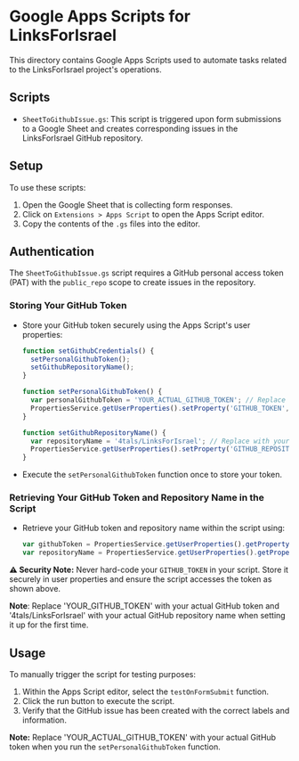 # Google Apps Scripts for LinksForIsrael

This directory contains Google Apps Scripts used to automate tasks related to the LinksForIsrael project's operations.

## Scripts

- `SheetToGithubIssue.gs`: This script is triggered upon form submissions to a Google Sheet and creates corresponding issues in the LinksForIsrael GitHub repository.

## Setup

To use these scripts:

1. Open the Google Sheet that is collecting form responses.
2. Click on `Extensions > Apps Script` to open the Apps Script editor.
3. Copy the contents of the `.gs` files into the editor.

## Authentication

The `SheetToGithubIssue.gs` script requires a GitHub personal access token (PAT) with the `public_repo` scope to create issues in the repository.

### Storing Your GitHub Token

- Store your GitHub token securely using the Apps Script's user properties:
  ```javascript
  function setGithubCredentials() {
    setPersonalGithubToken();
    setGithubRepositoryName();
  }
  
  function setPersonalGithubToken() {
    var personalGithubToken = 'YOUR_ACTUAL_GITHUB_TOKEN'; // Replace with your actual token
    PropertiesService.getUserProperties().setProperty('GITHUB_TOKEN', personalGithubToken);
  }
  
  function setGithubRepositoryName() {
    var repositoryName = '4tals/LinksForIsrael'; // Replace with your repository name
    PropertiesService.getUserProperties().setProperty('GITHUB_REPOSITORY', repositoryName);
  }
  ```
- Execute the `setPersonalGithubToken` function once to store your token.

### Retrieving Your GitHub Token and Repository Name in the Script

- Retrieve your GitHub token and repository name within the script using:
  ```javascript
  var githubToken = PropertiesService.getUserProperties().getProperty('GITHUB_TOKEN');
  var repositoryName = PropertiesService.getUserProperties().getProperty('GITHUB_REPOSITORY');
  ```

**⚠️ Security Note:** Never hard-code your `GITHUB_TOKEN` in your script. Store it securely in user properties and ensure the script accesses the token as shown above.

**Note**: Replace 'YOUR_GITHUB_TOKEN' with your actual GitHub token and '4tals/LinksForIsrael' with your actual GitHub repository name when setting it up for the first time.

## Usage

To manually trigger the script for testing purposes:

1. Within the Apps Script editor, select the `testOnFormSubmit` function.
2. Click the run button to execute the script.
3. Verify that the GitHub issue has been created with the correct labels and information.

**Note:** Replace 'YOUR_ACTUAL_GITHUB_TOKEN' with your actual GitHub token when you run the `setPersonalGithubToken` function.